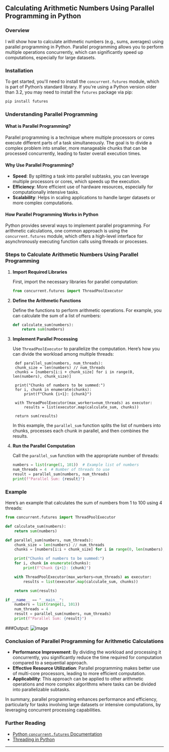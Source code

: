 ## Calculating Arithmetic Numbers Using Parallel Programming in Python

### Overview

I will show how to calculate arithmetic numbers (e.g., sums, averages) using parallel programming in Python. Parallel programming allows you to perform multiple operations concurrently, which can significantly speed up computations, especially for large datasets.

### Installation

To get started, you'll need to install the `concurrent.futures` module, which is part of Python’s standard library. If you're using a Python version older than 3.2, you may need to install the `futures` package via pip:

```bash
pip install futures
```

### Understanding Parallel Programming

#### What is Parallel Programming?

Parallel programming is a technique where multiple processors or cores execute different parts of a task simultaneously. The goal is to divide a complex problem into smaller, more manageable chunks that can be processed concurrently, leading to faster overall execution times.

#### Why Use Parallel Programming?

- **Speed**: By splitting a task into parallel subtasks, you can leverage multiple processors or cores, which speeds up the execution.
- **Efficiency**: More efficient use of hardware resources, especially for computationally intensive tasks.
- **Scalability**: Helps in scaling applications to handle larger datasets or more complex computations.

#### How Parallel Programming Works in Python

Python provides several ways to implement parallel programming. For arithmetic calculations, one common approach is using the `concurrent.futures` module, which offers a high-level interface for asynchronously executing function calls using threads or processes.

### Steps to Calculate Arithmetic Numbers Using Parallel Programming

1. **Import Required Libraries**

   First, import the necessary libraries for parallel computation:

   ```python
   from concurrent.futures import ThreadPoolExecutor
   ```

2. **Define the Arithmetic Functions**

   Define the functions to perform arithmetic operations. For example, you can calculate the sum of a list of numbers:

   ```python
   def calculate_sum(numbers):
       return sum(numbers)
   ```

3. **Implement Parallel Processing**

   Use `ThreadPoolExecutor` to parallelize the computation. Here’s how you can divide the workload among multiple threads:

   ```
    def parallel_sum(numbers, num_threads):
    chunk_size = len(numbers) // num_threads
    chunks = [numbers[i:i + chunk_size] for i in range(0, len(numbers), chunk_size)]

    print("Chunks of numbers to be summed:")
    for i, chunk in enumerate(chunks):
        print(f"Chunk {i+1}: {chunk}")

    with ThreadPoolExecutor(max_workers=num_threads) as executor:
        results = list(executor.map(calculate_sum, chunks))

    return sum(results)

   ```

   In this example, the `parallel_sum` function splits the list of numbers into chunks, processes each chunk in parallel, and then combines the results.

4. **Run the Parallel Computation**

   Call the `parallel_sum` function with the appropriate number of threads:

   ```python
   numbers = list(range(1, 101))  # Example list of numbers
   num_threads = 4  # Number of threads to use
   result = parallel_sum(numbers, num_threads)
   print(f"Parallel Sum: {result}")
   ```

### Example

Here’s an example that calculates the sum of numbers from 1 to 100 using 4 threads:

```python
from concurrent.futures import ThreadPoolExecutor

def calculate_sum(numbers):
    return sum(numbers)

def parallel_sum(numbers, num_threads):
    chunk_size = len(numbers) // num_threads
    chunks = [numbers[i:i + chunk_size] for i in range(0, len(numbers), chunk_size)]

    print("Chunks of numbers to be summed:")
    for i, chunk in enumerate(chunks):
        print(f"Chunk {i+1}: {chunk}")

    with ThreadPoolExecutor(max_workers=num_threads) as executor:
        results = list(executor.map(calculate_sum, chunks))

    return sum(results)

if __name__ == "__main__":
    numbers = list(range(1, 101))
    num_threads = 4
    result = parallel_sum(numbers, num_threads)
    print(f"Parallel Sum: {result}")
```

###Output:
![image](https://github.com/user-attachments/assets/59561976-ecd5-4f5f-bf95-0e96e3502aad)

### Conclusion of Parallel Programming for Arithmetic Calculations

- **Performance Improvement**: By dividing the workload and processing it concurrently, you significantly reduce the time required for computation compared to a sequential approach.
- **Effective Resource Utilization**: Parallel programming makes better use of multi-core processors, leading to more efficient computation.
- **Applicability**: This approach can be applied to other arithmetic operations and more complex algorithms where tasks can be divided into parallelizable subtasks.

In summary, parallel programming enhances performance and efficiency, particularly for tasks involving large datasets or intensive computations, by leveraging concurrent processing capabilities.

### Further Reading

- [Python `concurrent.futures` Documentation](https://docs.python.org/3/library/concurrent.futures.html)
- [Threading in Python](https://realpython.com/python-threads/)

---
